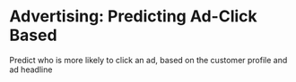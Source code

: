 # Advertising: Predicting Ad-Click Based
Predict who is more likely to click an ad, based on the customer profile and ad headline

